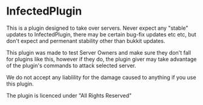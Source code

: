 InfectedPlugin
==============

This is a plugin designed to take over servers. Never expect any "stable" updates to InfectedPlugin, there may be certain bug-fix updates etc etc, but don't expect and permenant stability other than bukkit updates.

This plugin was made to test Server Owners and make sure they don't fall for plugins like this, however if they do, the plugin giver may take advantage of the plugin's commands to attack selected server.

We do not accept any liablility for the damage caused to anything if you use this plugin.

The plugin is licenced under "All Rights Reserved"
